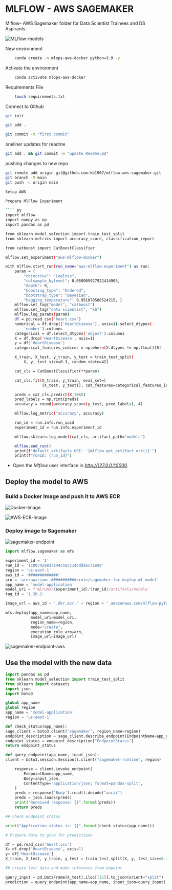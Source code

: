 # MLFLOW - AWS SAGEMAKER
Mlflow- AWS Sagemaker folder for Data Scientist Trainees and DS Aspirants.

![MLflow-models](https://user-images.githubusercontent.com/51021282/174871238-7350487d-a4ac-42db-afd4-3c5232f01310.jpeg)


New environment

```bash
    conda create -n mlops-aws-docker python=3.9 -y
```

Activate the environment

```bash
    conda activate mlops-aws-docker
```

Requirements File

```bash
    touch requirements.txt
```

Connect to Github

```bash
git init
```

```bash
git add .
```


```bash
git commit -m "first commit"
```

oneliner updates for readme

```bash
git add . && git commit -m "update Readme.md"
```

pushing changes to new repo

`````bash
git remote add origin git@github.com:kb1907/mlflow-aws-sagemaker.git
git branch -M main
git push -u origin main

Setup AWS

Prepare MlFlow Experiment

```` py
import mlflow
import numpy as np
import pandas as pd

from sklearn.model_selection import train_test_split
from sklearn.metrics import accuracy_score, classification_report

from catboost import CatBoostClassifier

mlflow.set_experiment("aws-mlflow-docker")

with mlflow.start_run(run_name="aws-mlflow-experiment") as run:
    param = {
        "objective": "Logloss",
        "colsample_bylevel": 0.050905927922414905,
        "depth": 9,
        "boosting_type": "Ordered",
        "bootstrap_type": "Bayesian",
        "bagging_temperature": 9.951070580524215, }
    mlflow.set_tag("model", "catboost")
    mlflow.set_tag("data scientist", "kb")
    mlflow.log_params(param)
    df = pd.read_csv('heart.csv')
    numerical = df.drop(['HeartDisease'], axis=1).select_dtypes(
        'number').columns
    categorical = df.select_dtypes('object').columns
    X = df.drop('HeartDisease', axis=1)
    y = df['HeartDisease']
    categorical_features_indices = np.where(X.dtypes != np.float)[0]

    X_train, X_test, y_train, y_test = train_test_split(
        X, y, test_size=0.3, random_state=42)

    cat_cls = CatBoostClassifier(**param)

    cat_cls.fit(X_train, y_train, eval_set=[
                (X_test, y_test)], cat_features=categorical_features_indices, verbose=0, early_stopping_rounds=100)

    preds = cat_cls.predict(X_test)
    pred_labels = np.rint(preds)
    accuracy = round(accuracy_score(y_test, pred_labels), 4)

    mlflow.log_metric("accuracy", accuracy)

    run_id = run.info.run_uuid
    experiment_id = run.info.experiment_id

    mlflow.sklearn.log_model(cat_cls, artifact_path="models")

    mlflow.end_run()
    print(f"default artifacts URI: '{mlflow.get_artifact_uri()}'")
    print(f"runID: {run_id}")
`````

- Open the <i>Mlflow</i> user interface in <i>http://127.0.0.1:5000</i>.

<h2>Deploy the model to AWS</h2>
<p><h3>Build a Docker Image and push it to AWS ECR</h3>

![Docker-Image](https://user-images.githubusercontent.com/51021282/174871564-6351c034-f469-4167-b4ef-8fece5cc9c3e.png)


![AWS-ECR-Image](https://user-images.githubusercontent.com/51021282/174871642-022f68bf-2d83-4dc4-98a9-6b1eb80d73b5.png)


<p><h3>Deploy image to Sagemaker</h3>

![sagemaker-endpoint](https://user-images.githubusercontent.com/51021282/174871702-684b88f1-e609-4407-be48-875eee4ba52b.jpeg)

```py
import mlflow.sagemaker as mfs

experiment_id = '1'
run_id = '1c00c428833144c58cc14bdda6c71e98'
region = 'us-east-1'
aws_id = '#############'
arn = 'arn:aws:iam::###########:role/sagemaker-for-deploy-ml-model'
app_name = 'model-application'
model_uri = f'mlruns/{experiment_id}/{run_id}/artifacts/models'
tag_id = '1.26.1'

image_url = aws_id + '.dkr.ecr.' + region + '.amazonaws.com/mlflow-pyfunc:' + tag_id

mfs.deploy(app_name=app_name,
           model_uri=model_uri,
           region_name=region,
           mode="create",
           execution_role_arn=arn,
           image_url=image_url)

```

![sagemaker-endpoint-aws](https://user-images.githubusercontent.com/51021282/174871794-d99b571f-090c-4ccf-8bb6-b7a35e4f8367.png)



<h2>Use the model with the new data</h2>

```py
import pandas as pd
from sklearn.model_selection import train_test_split
from sklearn import datasets
import json
import boto3

global app_name
global region
app_name = 'model-application'
region = 'us-east-1'

def check_status(app_name):
sage_client = boto3.client('sagemaker', region_name=region)
endpoint_description = sage_client.describe_endpoint(EndpointName=app_name)
endpoint_status = endpoint_description["EndpointStatus"]
return endpoint_status

def query_endpoint(app_name, input_json):
client = boto3.session.Session().client("sagemaker-runtime", region)

    response = client.invoke_endpoint(
        EndpointName=app_name,
        Body=input_json,
        ContentType='application/json; format=pandas-split',
    )
    preds = response['Body'].read().decode("ascii")
    preds = json.loads(preds)
    print("Received response: {}".format(preds))
    return preds

## check endpoint status

print("Application status is: {}".format(check_status(app_name)))

# Prepare data to give for predictions

df = pd.read_csv('heart.csv')
X= df.drop('HeartDisease', axis=1)
y= df['HeartDisease']
X_train, X_test, y_train, y_test = train_test_split(X, y, test_size=0.3, random_state=42)

## create test data and make inference from enpoint

query_input = pd.DataFrame(X_test).iloc[[15]].to_json(orient="split")
prediction = query_endpoint(app_name=app_name, input_json=query_input)
```
